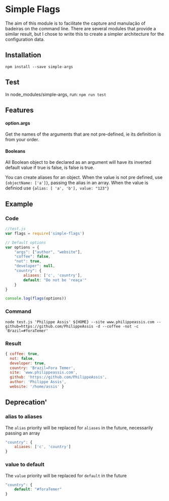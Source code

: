 # Simple Flags

The aim of this module is to facilitate the capture and manulação of badeiras on the command line. There are several modules that provide a similar result, but I chose to write this to create a simpler architecture for the configuration data.

## Installation
`npm install --save simple-args`

## Test
In node_modules/simple-args, run: `npm run test`

## Features

#### option.args
Get the names of the arguments that are not pre-defined, ie its definition is from your order.

#### Booleans
All Boolean object to be declared as an argument will have its inverted default value if true is false, is false is true.

You can create aliases for an object. When the value is not pre defined, use `{objectName: ['a']}`, passing the alias in an array. When the value is definiod use `{alias: [ 'a', 'b'], value: "123"}`

## Example
### Code
```javascript
//test.js
var flags = require('simple-flags')

// Default options
var options = {
    "args": ["author", "website"],
    "coffee": false,
    "not": true,
    "developer": null,
    "country": {
        aliases: ['c', 'country'],
        default: "Do not be 'reaça'"
    }
}

console.log(flags(options))
```

### Command
```shell
node test.js 'Philippe Assis' ${HOME} --site www.philippeassis.com --github=https://github.com/PhilippeAssis -d --coffee -not -c 'Brazil=#foraTemer'
```


### Result
```javascript
{ coffee: true,
  not: false,
  developer: true,
  country: 'Brazil=Fora Temer',
  site: 'www.philippeassis.com',
  github: 'https://github.com/PhilippeAssis',
  author: 'Philippe Assis',
  website: '/home/assis' }
  ```

  ## Deprecation'
  ### alias to aliases
  The `alias` priority will be replaced for `aliases` in the future, necessarily passing an array

```javascript
"country": {
    aliases: ['c', 'country']
}
```
### value to default
The `value` priority will be replaced for `default` in the future

```javascript
"country": {
    default: "#foraTemer"
}
```
